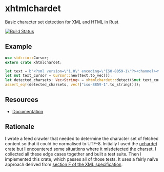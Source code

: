 # xhtmlchardet

Basic character set detection for XML and HTML in Rust.

[![Build Status](https://travis-ci.org/wezm/xhtmlchardet.svg)](https://travis-ci.org/wezm/xhtmlchardet)

## Example

```rust
use std::io::Cursor;
extern crate xhtmlchardet;

let text = b"<?xml version=\"1.0\" encoding=\"ISO-8859-1\"?><channel><title>Example</title></channel>";
let mut text_cursor = Cursor::new(text.to_vec());
let detected_charsets: Vec<String> = xhtmlchardet::detect(&mut text_cursor, None);
assert_eq!(detected_charsets, vec!["iso-8859-1".to_string()]);
```

## Resources

* [Documentation](http://doc.wezm.net/xhtmlchardet/)

## Rationale

I wrote a feed crawler that needed to determine the character set of fetched
content so that it could be normalised to UTF-8. Initially I used the
[uchardet] crate but I encountered some situations where it misdetected the
charset. I collected all these edge cases together and built a test suite. Then
I implemented this crate, which passes all of those tests. It uses a fairly
naïve approach derived from [section F of the XML specification][xmlspec].

[uchardet]: https://crates.io/crates/uchardet
[xmlspec]: http://www.w3.org/TR/2004/REC-xml-20040204/#sec-guessing
